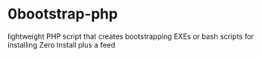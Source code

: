 0bootstrap-php
==============

lightweight PHP script that creates bootstrapping EXEs or bash scripts for installing Zero Install plus a feed
